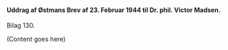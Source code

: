 #### Uddrag af Østmans Brev af 23. Februar 1944 til Dr. phil. Victor Madsen.

Bilag 130.

(Content goes here)
